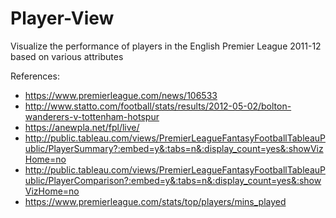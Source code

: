 # Player-View
Visualize the performance of players in the English Premier League 2011-12 based on various attributes

References:
* https://www.premierleague.com/news/106533
* http://www.statto.com/football/stats/results/2012-05-02/bolton-wanderers-v-tottenham-hotspur
* https://anewpla.net/fpl/live/
* http://public.tableau.com/views/PremierLeagueFantasyFootballTableauPublic/PlayerSummary?:embed=y&:tabs=n&:display_count=yes&:showVizHome=no
* http://public.tableau.com/views/PremierLeagueFantasyFootballTableauPublic/PlayerComparison?:embed=y&:tabs=n&:display_count=yes&:showVizHome=no
* https://www.premierleague.com/stats/top/players/mins_played